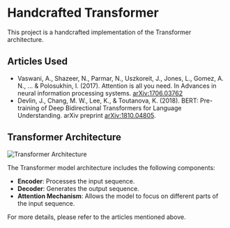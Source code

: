 # Handcrafted Transformer

This project is a handcrafted implementation of the Transformer architecture.

## Articles Used
- Vaswani, A., Shazeer, N., Parmar, N., Uszkoreit, J., Jones, L., Gomez, A. N., ... & Polosukhin, I. (2017). Attention is all you need. In Advances in neural information processing systems. [arXiv:1706.03762](https://arxiv.org/abs/1706.03762)
- Devlin, J., Chang, M. W., Lee, K., & Toutanova, K. (2018). BERT: Pre-training of Deep Bidirectional Transformers for Language Understanding. arXiv preprint [arXiv:1810.04805](https://arxiv.org/abs/1810.04805).

## Transformer Architecture

![Transformer Architecture](https://upload.wikimedia.org/wikipedia/commons/3/34/Transformer%2C_full_architecture.png)

The Transformer model architecture includes the following components:
- **Encoder**: Processes the input sequence.
- **Decoder**: Generates the output sequence.
- **Attention Mechanism**: Allows the model to focus on different parts of the input sequence.

For more details, please refer to the articles mentioned above.
